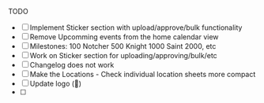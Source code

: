 TODO
- [ ] Implement Sticker section with upload/approve/bulk functionality
- [ ] Remove Upcomming events from the home calendar view
- [ ] Milestones:
    100 Notcher
    500 Knight
    1000 Saint
    2000, etc
- [ ] Work on Sticker section for uploading/approving/bulk/etc
- [ ] Changelog does not work
- [ ] Make the Locations - Check individual location sheets more compact
- [ ] Update logo (🍺)
- [ ] 
